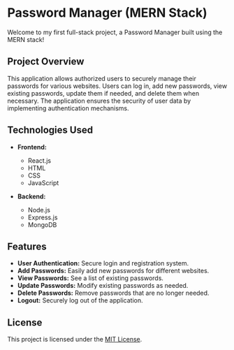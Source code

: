 # Password Manager (MERN Stack)

Welcome to my first full-stack project, a Password Manager built using the MERN stack!

## Project Overview

This application allows authorized users to securely manage their passwords for various websites. Users can log in, add new passwords, view existing passwords, update them if needed, and delete them when necessary. The application ensures the security of user data by implementing authentication mechanisms.

## Technologies Used

- **Frontend:**
  - React.js
  - HTML
  - CSS
  - JavaScript

- **Backend:**
  - Node.js
  - Express.js
  - MongoDB

## Features

- **User Authentication:** Secure login and registration system.
- **Add Passwords:** Easily add new passwords for different websites.
- **View Passwords:** See a list of existing passwords.
- **Update Passwords:** Modify existing passwords as needed.
- **Delete Passwords:** Remove passwords that are no longer needed.
- **Logout:** Securely log out of the application.

## License

This project is licensed under the [MIT License](LICENSE).
